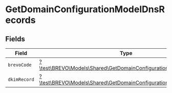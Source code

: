 # GetDomainConfigurationModelDnsRecords


## Fields

| Field                                                                                                                            | Type                                                                                                                             | Required                                                                                                                         | Description                                                                                                                      |
| -------------------------------------------------------------------------------------------------------------------------------- | -------------------------------------------------------------------------------------------------------------------------------- | -------------------------------------------------------------------------------------------------------------------------------- | -------------------------------------------------------------------------------------------------------------------------------- |
| `brevoCode`                                                                                                                      | [?\test\BREVO\Models\Shared\GetDomainConfigurationModelBrevoCode](../../Models/Shared/GetDomainConfigurationModelBrevoCode.md)   | :heavy_minus_sign:                                                                                                               | N/A                                                                                                                              |
| `dkimRecord`                                                                                                                     | [?\test\BREVO\Models\Shared\GetDomainConfigurationModelDkimRecord](../../Models/Shared/GetDomainConfigurationModelDkimRecord.md) | :heavy_minus_sign:                                                                                                               | N/A                                                                                                                              |